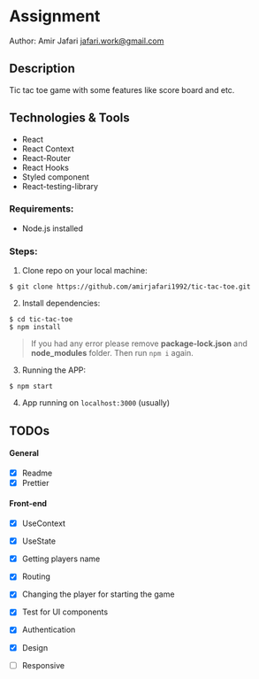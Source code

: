 # Assignment
Author: Amir Jafari <jafari.work@gmail.com>

## Description

Tic tac toe game with some features like score board and etc.

## Technologies & Tools

* React
* React Context
* React-Router
* React Hooks
* Styled component
* React-testing-library

### Requirements:

* Node.js installed

### Steps:
1. Clone repo on your local machine:
```
$ git clone https://github.com/amirjafari1992/tic-tac-toe.git
```
2. Install dependencies:
```
$ cd tic-tac-toe
$ npm install
```
> If you had any error please remove <b>package-lock.json</b> and <b>node_modules</b> folder. Then run `npm i` again.

3. Running the APP:<br/>
```
$ npm start
```
4. App running on ```localhost:3000``` (usually)

## TODOs
#### General
- [x] Readme
- [x] Prettier
#### Front-end
- [x] UseContext
- [x] UseState
- [x] Getting players name
- [x] Routing
- [x] Changing the player for starting the game
- [x] Test for UI components
- [x] Authentication
- [x] Design
- [ ] Responsive

